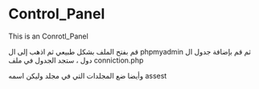# Control_Panel
This is an Conrotl_Panel

قم بفتح الملف بشكل طبيعي 
ثم اذهب إلى ال phpmyadmin 
ثم قم بإضافة جدول ال دول ، ستجد الجدول في ملف conniction.php

وأيضا ضع المجلدات التي
في مجلد وليكن اسمه assest 
